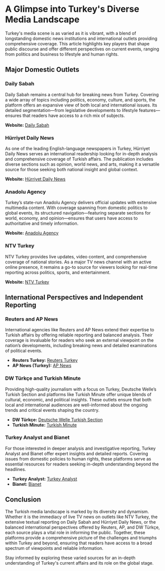 # A Glimpse into Turkey's Diverse Media Landscape

Turkey's media scene is as varied as it is vibrant, with a blend of longstanding domestic news institutions and international outlets providing comprehensive coverage. This article highlights key players that shape public discourse and offer different perspectives on current events, ranging from politics and business to lifestyle and human rights.

## Major Domestic Outlets

### Daily Sabah
Daily Sabah remains a central hub for breaking news from Turkey. Covering a wide array of topics including politics, economy, culture, and sports, the platform offers an expansive view of both local and international issues. Its detailed segmentation—from legislative developments to lifestyle features—ensures that readers have access to a rich mix of subjects.

**Website:** [Daily Sabah](https://www.dailysabah.com/)

### Hürriyet Daily News
As one of the leading English-language newspapers in Turkey, Hürriyet Daily News serves an international readership looking for in-depth analysis and comprehensive coverage of Turkish affairs. The publication includes diverse sections such as opinion, world news, and arts, making it a versatile source for those seeking both national insight and global context.

**Website:** [Hürriyet Daily News](https://www.hurriyetdailynews.com/)

### Anadolu Agency
Turkey’s state-run Anadolu Agency delivers official updates with extensive multimedia content. With coverage spanning from domestic politics to global events, its structured navigation—featuring separate sections for world, economy, and opinion—ensures that users have access to authoritative and timely information.

**Website:** [Anadolu Agency](https://www.aa.com.tr/en)

### NTV Turkey
NTV Turkey provides live updates, video content, and comprehensive coverage of national stories. As a major TV news channel with an active online presence, it remains a go-to source for viewers looking for real-time reporting across politics, sports, and entertainment.

**Website:** [NTV Turkey](https://www.ntv.com.tr/)

## International Perspectives and Independent Reporting

### Reuters and AP News
International agencies like Reuters and AP News extend their expertise to Turkish affairs by offering reliable reporting and balanced analysis. Their coverage is invaluable for readers who seek an external viewpoint on the nation’s developments, including breaking news and detailed examinations of political events.

- **Reuters Turkey:** [Reuters Turkey](https://www.reuters.com/places/turkey)
- **AP News (Turkey):** [AP News](https://apnews.com/hub/turkey)

### DW Türkçe and Turkish Minute
Providing high-quality journalism with a focus on Turkey, Deutsche Welle’s Turkish Section and platforms like Turkish Minute offer unique blends of cultural, economic, and political insights. These outlets ensure that both local and international audiences are well-informed about the ongoing trends and critical events shaping the country.

- **DW Türkçe:** [Deutsche Welle Turkish Section](https://www.dw.com/tr/)
- **Turkish Minute:** [Turkish Minute](https://turkishminute.com/)

### Turkey Analyst and Bianet
For those interested in deeper analysis and investigative reporting, Turkey Analyst and Bianet offer expert insights and detailed reports. Covering issues from domestic policies to human rights, these platforms serve as essential resources for readers seeking in-depth understanding beyond the headlines.

- **Turkey Analyst:** [Turkey Analyst](https://www.turkeyanalyst.org/)
- **Bianet:** [Bianet](https://bianet.org/)

## Conclusion

The Turkish media landscape is marked by its diversity and dynamism. Whether it is the immediacy of live TV news on outlets like NTV Turkey, the extensive textual reporting on Daily Sabah and Hürriyet Daily News, or the balanced international perspectives offered by Reuters, AP, and DW Türkçe, each source plays a vital role in informing the public. Together, these platforms provide a comprehensive picture of the challenges and triumphs within Turkey and beyond, ensuring that readers have access to a broad spectrum of viewpoints and reliable information.

Stay informed by exploring these varied sources for an in-depth understanding of Turkey's current affairs and its role on the global stage.
